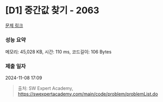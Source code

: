# [D1] 중간값 찾기 - 2063 

[문제 링크](https://swexpertacademy.com/main/code/problem/problemDetail.do?contestProbId=AV5QPsXKA2UDFAUq) 

### 성능 요약

메모리: 45,028 KB, 시간: 110 ms, 코드길이: 106 Bytes

### 제출 일자

2024-11-08 17:09



> 출처: SW Expert Academy, https://swexpertacademy.com/main/code/problem/problemList.do